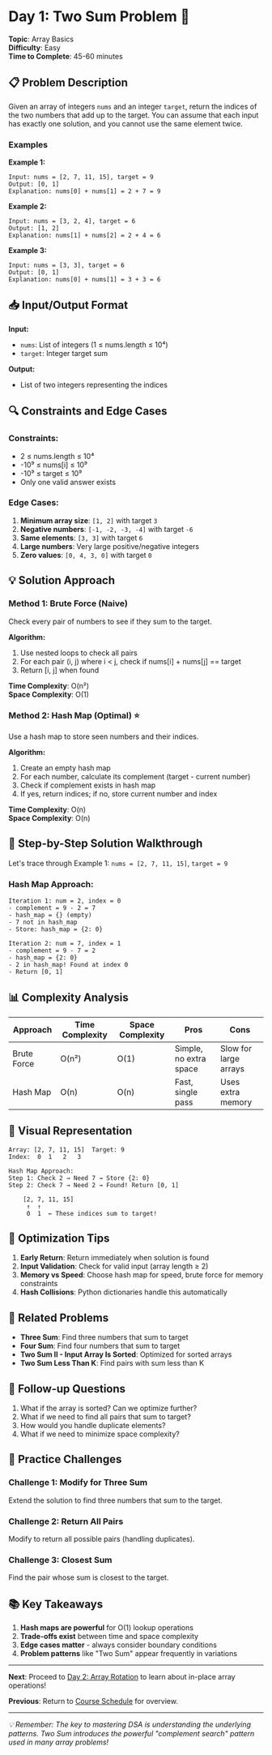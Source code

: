 # Day 1: Two Sum Problem 🎯

**Topic**: Array Basics  
**Difficulty**: Easy  
**Time to Complete**: 45-60 minutes

## 📋 Problem Description

Given an array of integers `nums` and an integer `target`, return the indices of the two numbers that add up to the target. You can assume that each input has exactly one solution, and you cannot use the same element twice.

### Examples

**Example 1:**
```
Input: nums = [2, 7, 11, 15], target = 9
Output: [0, 1]
Explanation: nums[0] + nums[1] = 2 + 7 = 9
```

**Example 2:**
```
Input: nums = [3, 2, 4], target = 6
Output: [1, 2]
Explanation: nums[1] + nums[2] = 2 + 4 = 6
```

**Example 3:**
```
Input: nums = [3, 3], target = 6
Output: [0, 1]
Explanation: nums[0] + nums[1] = 3 + 3 = 6
```

## 📥 Input/Output Format

**Input:**
- `nums`: List of integers (1 ≤ nums.length ≤ 10⁴)
- `target`: Integer target sum

**Output:**
- List of two integers representing the indices

## 🔍 Constraints and Edge Cases

### Constraints:
- 2 ≤ nums.length ≤ 10⁴
- -10⁹ ≤ nums[i] ≤ 10⁹
- -10⁹ ≤ target ≤ 10⁹
- Only one valid answer exists

### Edge Cases:
1. **Minimum array size**: `[1, 2]` with target `3`
2. **Negative numbers**: `[-1, -2, -3, -4]` with target `-6`
3. **Same elements**: `[3, 3]` with target `6`
4. **Large numbers**: Very large positive/negative integers
5. **Zero values**: `[0, 4, 3, 0]` with target `0`

## 💡 Solution Approach

### Method 1: Brute Force (Naive)
Check every pair of numbers to see if they sum to the target.

**Algorithm:**
1. Use nested loops to check all pairs
2. For each pair (i, j) where i < j, check if nums[i] + nums[j] == target
3. Return [i, j] when found

**Time Complexity**: O(n²)  
**Space Complexity**: O(1)

### Method 2: Hash Map (Optimal) ⭐
Use a hash map to store seen numbers and their indices.

**Algorithm:**
1. Create an empty hash map
2. For each number, calculate its complement (target - current number)
3. Check if complement exists in hash map
4. If yes, return indices; if no, store current number and index

**Time Complexity**: O(n)  
**Space Complexity**: O(n)

## 🔧 Step-by-Step Solution Walkthrough

Let's trace through Example 1: `nums = [2, 7, 11, 15]`, `target = 9`

### Hash Map Approach:
```
Iteration 1: num = 2, index = 0
- complement = 9 - 2 = 7
- hash_map = {} (empty)
- 7 not in hash_map
- Store: hash_map = {2: 0}

Iteration 2: num = 7, index = 1
- complement = 9 - 7 = 2
- hash_map = {2: 0}
- 2 in hash_map! Found at index 0
- Return [0, 1]
```

## 📊 Complexity Analysis

| Approach | Time Complexity | Space Complexity | Pros | Cons |
|----------|----------------|------------------|------|------|
| Brute Force | O(n²) | O(1) | Simple, no extra space | Slow for large arrays |
| Hash Map | O(n) | O(n) | Fast, single pass | Uses extra memory |

## 🎨 Visual Representation

```
Array: [2, 7, 11, 15]  Target: 9
Index:  0  1   2   3

Hash Map Approach:
Step 1: Check 2 → Need 7 → Store {2: 0}
Step 2: Check 7 → Need 2 → Found! Return [0, 1]

    [2, 7, 11, 15]
     ↑  ↑
     0  1  ← These indices sum to target!
```

## 🚀 Optimization Tips

1. **Early Return**: Return immediately when solution is found
2. **Input Validation**: Check for valid input (array length ≥ 2)
3. **Memory vs Speed**: Choose hash map for speed, brute force for memory constraints
4. **Hash Collisions**: Python dictionaries handle this automatically

## 🔗 Related Problems

- **Three Sum**: Find three numbers that sum to target
- **Four Sum**: Find four numbers that sum to target
- **Two Sum II - Input Array Is Sorted**: Optimized for sorted arrays
- **Two Sum Less Than K**: Find pairs with sum less than K

## 💭 Follow-up Questions

1. What if the array is sorted? Can we optimize further?
2. What if we need to find all pairs that sum to target?
3. How would you handle duplicate elements?
4. What if we need to minimize space complexity?

## 🎯 Practice Challenges

### Challenge 1: Modify for Three Sum
Extend the solution to find three numbers that sum to the target.

### Challenge 2: Return All Pairs
Modify to return all possible pairs (handling duplicates).

### Challenge 3: Closest Sum
Find the pair whose sum is closest to the target.

## 📚 Key Takeaways

1. **Hash maps are powerful** for O(1) lookup operations
2. **Trade-offs exist** between time and space complexity
3. **Edge cases matter** - always consider boundary conditions
4. **Problem patterns** like "Two Sum" appear frequently in variations

---

**Next**: Proceed to [Day 2: Array Rotation](../day_02/) to learn about in-place array operations! 

**Previous**: Return to [Course Schedule](../course_schedule.md) for overview.

---
*💡 Remember: The key to mastering DSA is understanding the underlying patterns. Two Sum introduces the powerful "complement search" pattern used in many array problems!*
